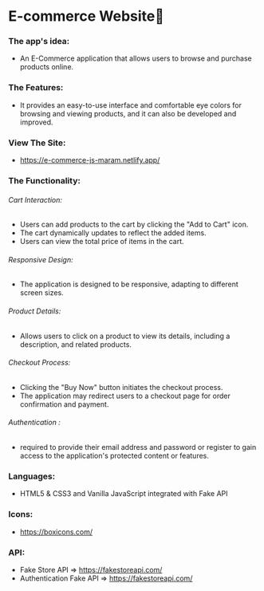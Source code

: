 # E-commerce Website🛒


### The app's idea: 
- An E-Commerce application that allows users to browse and purchase products online.<be>


### The Features: 
-  It provides an easy-to-use interface and comfortable eye colors for browsing and viewing products, and it can also be developed and improved.

### View The Site: 
- https://e-commerce-js-maram.netlify.app/
  
### The Functionality: 
###### Cart Interaction:
* Users can add products to the cart by clicking the "Add to Cart" icon.
* The cart dynamically updates to reflect the added items.
* Users can view the total price of items in the cart.
  
###### Responsive Design:
* The application is designed to be responsive, adapting to different screen sizes.
 
###### Product Details:
* Allows users to click on a product to view its details, including a description, and related products.
 
###### Checkout Process:
* Clicking the "Buy Now" button initiates the checkout process.
* The application may redirect users to a checkout page for order confirmation and payment.

###### Authentication :
* required to provide their email address and password or register to gain access to the application's protected content or features.


### Languages: 
- HTML5 & CSS3 and Vanilla JavaScript integrated with Fake API

### Icons: 
- https://boxicons.com/
  
### API: 
- Fake Store API => https://fakestoreapi.com/
- Authentication Fake API => https://fakestoreapi.com/


